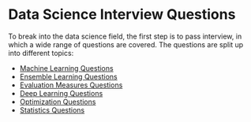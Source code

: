 # Data Science Interview Questions

To break into the data science field, the first step is to pass interview, in which a wide range of questions are covered. 
The questions are split up into different topics:

* [Machine Learning Questions](https://github.com/eugeniaring/data-science-interview-questions/blob/main/Machine-Learning-Questions.md)
* [Ensemble Learning Questions]()
* [Evaluation Measures Questions](https://github.com/eugeniaring/data-science-interview-questions/blob/main/Evaluation-Measures-Questions.md)
* [Deep Learning Questions](https://github.com/eugeniaring/data-science-interview-questions/blob/main/Deep-Learning-Questions.md)
* [Optimization Questions](https://github.com/eugeniaring/data-science-interview-questions/blob/main/optimization-questions.md)
* [Statistics Questions](https://github.com/eugeniaring/data-science-interview-questions/blob/main/Statistics-Questions.md)

